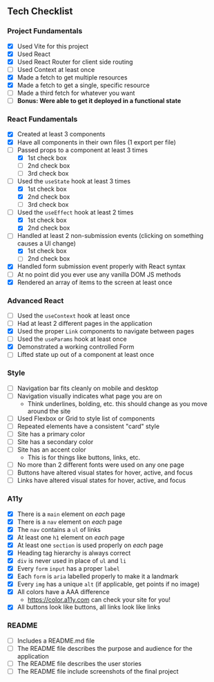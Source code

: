 ## Tech Checklist

### Project Fundamentals

- [x] Used Vite for this project
- [x] Used React
- [x] Used React Router for client side routing
- [ ] Used Context at least once
- [x] Made a fetch to get multiple resources
- [x] Made a fetch to get a single, specific resource
- [ ] Made a third fetch for whatever you want
- [ ] **Bonus: Were able to get it deployed in a functional state**

### React Fundamentals

- [x] Created at least 3 components
- [x] Have all components in their own files (1 export per file)
- [ ] Passed props to a component at least 3 times
  - [x] 1st check box
  - [ ] 2nd check box
  - [ ] 3rd check box
- [ ] Used the `useState` hook at least 3 times
  - [x] 1st check box
  - [x] 2nd check box
  - [ ] 3rd check box
- [ ] Used the `useEffect` hook at least 2 times
  - [x] 1st check box
  - [x] 2nd check box
- [ ] Handled at least 2 non-submission events (clicking on something causes a UI change)
  - [x] 1st check box
  - [ ] 2nd check box
- [x] Handled form submission event properly with React syntax
- [ ] At no point did you ever use any vanilla DOM JS methods
- [x] Rendered an array of items to the screen at least once

### Advanced React

- [ ] Used the `useContext` hook at least once
- [ ] Had at least 2 different pages in the application
- [x] Used the proper `Link` components to navigate between pages
- [ ] Used the `useParams` hook at least once
- [x] Demonstrated a working controlled Form
- [ ] Lifted state up out of a component at least once

### Style

- [ ] Navigation bar fits cleanly on mobile and desktop
- [ ] Navigation visually indicates what page you are on
  - Think underlines, bolding, etc. this should change as you move around the site
- [ ] Used Flexbox or Grid to style list of components
- [ ] Repeated elements have a consistent "card" style
- [ ] Site has a primary color
- [ ] Site has a secondary color
- [ ] Site has an accent color
  - This is for things like buttons, links, etc.
- [ ] No more than 2 different fonts were used on any one page
- [ ] Buttons have altered visual states for hover, active, and focus
- [ ] Links have altered visual states for hover, active, and focus

### A11y

- [x] There is a `main` element on _each_ page
- [x] There is a `nav` element on _each_ page
- [x] The `nav` contains a `ul` of links
- [x] At least one `h1` element on _each_ page
- [x] At least one `section` is used properly on _each_ page
- [x] Heading tag hierarchy is always correct
- [x] `div` is never used in place of `ul` and `li`
- [x] Every `form` `input` has a proper `label`
- [x] Each `form` is `aria` labelled properly to make it a landmark
- [x] Every `img` has a unique `alt` (if applicable, get points if no image)
- [x] All colors have a AAA difference
  - https://color.a11y.com can check your site for you!
- [x] All buttons look like buttons, all links look like links

### README

- [ ] Includes a README.md file
- [ ] The README file describes the purpose and audience for the application
- [ ] The README file describes the user stories
- [ ] The README file include screenshots of the final project
